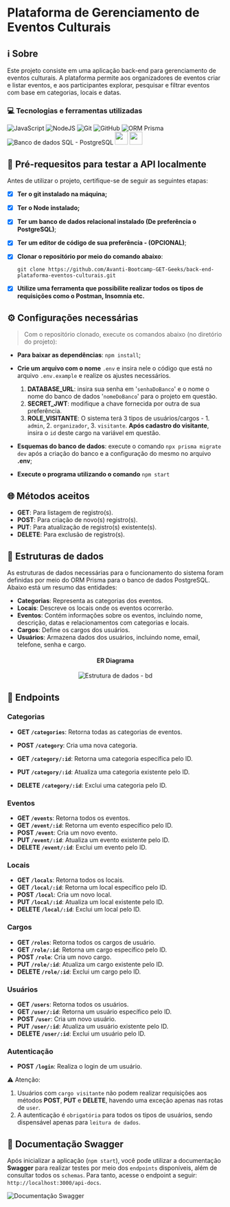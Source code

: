 # Plataforma de Gerenciamento de Eventos Culturais

## ℹ️ Sobre

Este projeto consiste em uma aplicação back-end para gerenciamento de eventos culturais. A plataforma permite aos organizadores de eventos criar e listar eventos, e aos participantes explorar, pesquisar e filtrar eventos com base em categorias, locais e datas.

### 💻 Tecnologias e ferramentas utilizadas
![JavaScript](https://img.shields.io/badge/JavaScript-F7DF1E?style=for-the-badge&logo=javascript&logoColor=black)
![NodeJS](https://img.shields.io/badge/Node.js-43853D?style=for-the-badge&logo=node.js&logoColor=white)
![Git](https://img.shields.io/badge/GIT-E44C30?style=for-the-badge&logo=git&logoColor=white)
![GitHub](https://img.shields.io/badge/GitHub-100000?style=for-the-badge&logo=github&logoColor=white)
![ORM Prisma](https://img.shields.io/badge/Prisma-3982CE?style=for-the-badge&logo=Prisma&logoColor=white)
![Banco de dados SQL - PostgreSQL](https://img.shields.io/badge/PostgreSQL-316192?style=for-the-badge&logo=postgresql&logoColor=white)
<img src="https://cdn.jsdelivr.net/gh/devicons/devicon@latest/icons/vscode/vscode-original.svg" width="30" />
<img src="https://cdn.jsdelivr.net/gh/devicons/devicon@latest/icons/insomnia/insomnia-original.svg" width="30" />
             
          

## 📝 Pré-requesitos para testar a API localmente

Antes de utilizar o projeto, certifique-se de seguir as seguintes etapas:

- [x] **Ter o git instalado na máquina;**
- [x] **Ter o Node instalado;**
- [x] **Ter um banco de dados relacional instalado (De preferência o PostgreSQL)**;
- [x] **Ter um editor de código de sua preferência - (OPCIONAL)**;
- [x] **Clonar o repositório por meio do comando abaixo**:

    ```shell 
    git clone https://github.com/Avanti-Bootcamp-GET-Geeks/back-end-plataforma-eventos-culturais.git
    ```

- [x] **Utilize uma ferramenta que possibilite realizar todos os tipos de requisições como o Postman, Insomnia etc.**


## ⚙️ Configurações necessárias

> Com o repositório clonado, execute os comandos abaixo (no diretório do projeto):

- **Para baixar as dependências**: `npm install`;
- **Crie um arquivo com o nome** `.env` e insira nele o código que está no arquivo `.env.example` e realize os ajustes necessários.
    1. **DATABASE_URL**: insira sua senha em '`senhaDoBanco`' e o nome o nome do banco de dados '`nomeDoBanco`' para o projeto em questão.
    1. **SECRET_JWT**: modifique a chave fornecida por outra de sua preferência.
    1. **ROLE_VISITANTE**: O sistema terá 3 tipos de usuários/cargos - 1. `admin`, 2. `organizador`, 3. `visitante`. **Após cadastro do visitante**, insira o `id` deste cargo na variável em questão.

- **Esquemas do banco de dados**: execute o comando `npx prisma migrate dev` após a criação do banco e a configuração do mesmo no arquivo **.env**;
- **Execute o programa utilizando o comando** `npm start`

## 🌐 Métodos aceitos

- **GET**: Para listagem de registro(s).
- **POST**: Para criação de novo(s) registro(s).
- **PUT**: Para atualização de registro(s) existente(s).
- **DELETE**: Para exclusão de registro(s).

## 🎲 Estruturas de dados

As estruturas de dados necessárias para o funcionamento do sistema foram definidas por meio do ORM Prisma para o  banco de dados PostgreSQL. Abaixo está um resumo das entidades:

- **Categorias**: Representa as categorias dos eventos.
- **Locais**: Descreve os locais onde os eventos ocorrerão.
- **Eventos**: Contém informações sobre os eventos, incluindo nome, descrição, datas e relacionamentos com categorias e locais.
- **Cargos**: Define os cargos dos usuários.
- **Usuários**: Armazena dados dos usuários, incluindo nome, email, telefone, senha e cargo.


<div style="text-align: center;">
    <h4>ER Diagrama </h4>
    <img src="./screenshots/estrutura-dados-db.png" alt="Estrutura de dados - bd" title="Estrutura de dados - BD" />
</div>



## 🔗 Endpoints

### Categorias

- **GET `/categories`**: Retorna todas as categorias de eventos.
- **POST `/category`**: Cria uma nova categoria.

- **GET `/category/:id`**: Retorna uma categoria específica pelo ID.
- **PUT `/category/:id`**: Atualiza uma categoria existente pelo ID.
- **DELETE `/category/:id`**: Exclui uma categoria pelo ID.

### Eventos

- **GET `/events`**: Retorna todos os eventos.
- **GET `/event/:id`**: Retorna um evento específico pelo ID.
- **POST `/event`**: Cria um novo evento.
- **PUT `/event/:id`**: Atualiza um evento existente pelo ID.
- **DELETE `/event/:id`**: Exclui um evento pelo ID.

### Locais

- **GET `/locals`**: Retorna todos os locais.
- **GET `/local/:id`**: Retorna um local específico pelo ID.
- **POST `/local`**: Cria um novo local.
- **PUT `/local/:id`**: Atualiza um local existente pelo ID.
- **DELETE `/local/:id`**: Exclui um local pelo ID.


### Cargos

- **GET `/roles`**: Retorna todos os cargos de usuário.
- **GET `/role/:id`**: Retorna um cargo específico pelo ID.
- **POST `/role`**: Cria um novo cargo.
- **PUT `/role/:id`**: Atualiza um cargo existente pelo ID.
- **DELETE `/role/:id`**: Exclui um cargo pelo ID.

### Usuários

- **GET `/users`**: Retorna todos os usuários.
- **GET `/user/:id`**: Retorna um usuário específico pelo ID.
- **POST `/user`**: Cria um novo usuário.
- **PUT `/user/:id`**: Atualiza um usuário existente pelo ID.
- **DELETE `/user/:id`**: Exclui um usuário pelo ID.


### Autenticação

- **POST `/login`**: Realiza o login de um usuário.

⚠️ Atenção:
1. Usuários com `cargo visitante` não podem realizar requisições aos métodos **POST**, **PUT** e **DELETE**, havendo uma exceção apenas nas rotas de `user`.
2. A autenticação é `obrigatória` para todos os tipos de usuários, sendo dispensável apenas para `leitura de dados`.



## 📖 Documentação Swagger

Após inicializar a aplicação (`npm start`), você pode utilizar a documentação **Swagger** para realizar testes por meio dos `endpoints` disponíveis, além de consultar todos os `schemas`. Para tanto, acesse o endpoint a seguir: `http://localhost:3000/api-docs`.

![Documentação Swagger](./screenshots/doc-swagger.jpg "Documentação Swagger")